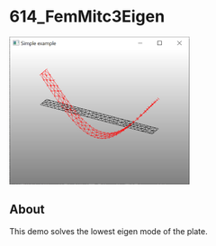 # 614_FemMitc3Eigen
![](thumbnail.png)


## About

This demo solves the lowest eigen mode of the plate. 

